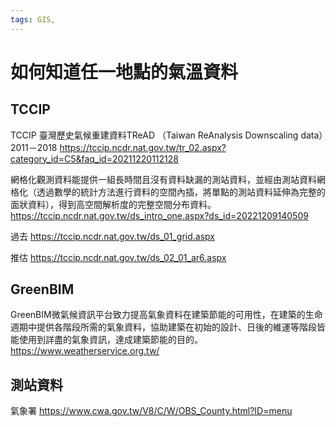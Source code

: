```yaml
---
tags: GIS,
---
```


# 如何知道任一地點的氣溫資料

## TCCIP

TCCIP 臺灣歷史氣候重建資料TReAD （Taiwan ReAnalysis Downscaling data）2011－2018 
https://tccip.ncdr.nat.gov.tw/tr_02.aspx?category_id=C5&faq_id=20211220112128

網格化觀測資料能提供一組長時間且沒有資料缺漏的測站資料，並經由測站資料網格化（透過數學的統計方法進行資料的空間內插，將單點的測站資料延伸為完整的面狀資料），得到高空間解析度的完整空間分布資料。
https://tccip.ncdr.nat.gov.tw/ds_intro_one.aspx?ds_id=20221209140509

過去
https://tccip.ncdr.nat.gov.tw/ds_01_grid.aspx

推估
https://tccip.ncdr.nat.gov.tw/ds_02_01_ar6.aspx

## GreenBIM

GreenBIM微氣候資訊平台致力提高氣象資料在建築節能的可用性，在建築的生命週期中提供各階段所需的氣象資料，協助建築在初始的設計、日後的維運等階段皆能使用到詳盡的氣象資訊，達成建築節能的目的。
https://www.weatherservice.org.tw/

## 測站資料

氣象署
https://www.cwa.gov.tw/V8/C/W/OBS_County.html?ID=menu